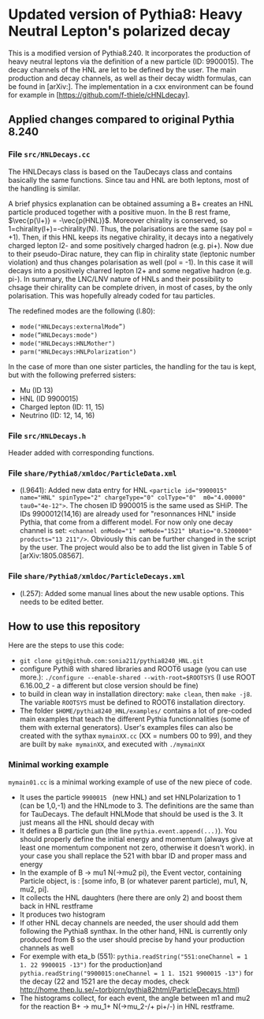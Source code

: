 # Updated version of Pythia8: Heavy Neutral Lepton's polarized decay


This is a modified version of Pythia8.240. It incorporates the production of heavy neutral leptons via the definition of a new particle (ID: 9900015). The decay channels of the HNL are let to be defined by the user. The main production and decay channels, as well as their decay width formulas, can be found in [arXiv:]. The implementation in a cxx environment can be found for example in [https://github.com/f-thiele/cHNLdecay].


## Applied changes compared to original Pythia 8.240

### File `src/HNLDecays.cc`
The HNLDecays class is based on the TauDecays class and contains basically the same functions. Since tau and HNL are both leptons, most of the handling is similar. 

A brief physics explanation can be obtained  assuming a B+ creates an HNL particle produced together with a positive muon. In the B rest frame, $\vec{p(\l+)} = -\vec{p(HNL)}$. Moreover chirality is conserved, so 1=chirality(l+)=-chirality(N). Thus, the polarisations are the same (say pol = +1). Then, if this HNL keeps its negative chirality, it decays into a negatively charged lepton l2- and some positively charged hadron (e.g. pi+). Now due to their pseudo-Dirac nature, they can flip in chirality state (leptonic number violation) and thus changes polarisation as well (pol = -1). In this case it will decays into a positively charred lepton l2+ and some negative hadron (e.g. pi-). In summary, the LNC/LNV nature of HNLs and their possibility to chsage their chirality can be complete driven, in most of cases, by the only polarisation. This was hopefully already coded for tau particles. 

The redefined modes are the following (l.80):
* `mode("HNLDecays:externalMode”)`
* `mode(“HNLDecays:mode")`
* `mode("HNLDecays:HNLMother")`
* `parm("HNLDecays:HNLPolarization")`

In the case of more than one sister particles, the handling for the tau is kept, but with the following preferred sisters:
* Mu (ID 13)
* HNL (ID 9900015)
* Charged lepton (ID: 11, 15)
* Neutrino (ID: 12, 14, 16)

### File `src/HNLDecays.h`
Header added with corresponding functions.

### File `share/Pythia8/xmldoc/ParticleData.xml`
* (l.9641): Added new data entry for HNL `<particle id="9900015" name="HNL" spinType="2" chargeType="0" colType="0" 
          m0="4.00000" tau0="4e-12">`. The chosen ID 9900015 is the same used as SHiP. The IDs 9900012(14,16) are already used for "resonnances HNL" inside Pythia, that come from a different model. For now only one decay channel is set: `<channel onMode="1" meMode="1521" bRatio="0.5200000" products="13 211"/>`. Obviously this can be further changed in the script by the user. The project would also be to add the list given in Table 5 of [arXiv:1805.08567].
          
### File `share/Pythia8/xmldoc/ParticleDecays.xml`
* (l.257): Added some manual lines about the new usable options. This needs to be edited better.

## How to use this repository 

Here are the steps to use this code:
* `git clone git@github.com:sonia211/pythia8240_HNL.git` 
* configure Pythi8 with shared libraries and ROOT6 usage (you can use more.): `./configure --enable-shared --with-root=$ROOTSYS` (I use ROOT 6.16.00_2 - a different but close version should be fine)
* to build in clean way in installation directory: `make clean`, then `make -j8`. The variable `ROOTSYS` must be defined to ROOT6 installation directory.
* The folder `$HOME/pythia8240_HNL/examples/` contains a lot of pre-coded main examples that teach the different Pythia functionnalities (some of them with external generators). User's examples files can also be created with the sythax `mymainXX.cc` (XX = numbers 00 to 99), and they are built by `make mymainXX`, and executed with `./mymainXX`

### Minimal working example 

`mymain01.cc` is a minimal working example of use of the new piece of code. 
* It uses the particle `9900015 ` (new HNL) and set HNLPolarization to 1 (can be 1,0,-1) and the HNLmode to 3. The definitions are the same than for TauDecays. The default HNLMode that should be used is the 3. It just means all the HNL should decay with 
* It defines a B particle gun (the line `pythia.event.append(...)`). You should properly define the initial energy and momentum (always give at least one momentum component not zero, otherwise it doesn't work). in your case you shall replace the 521 with bbar ID and proper mass and energy
* In the example of B -> mu1 N(->mu2 pi), the Event vector, containing Particle object, is : [some info, B (or whatever parent particle), mu1, N, mu2, pi].
* It collects the HNL daughters (here there are only 2) and boost them back in HNL restframe
* It produces two histogram
* If other HNL decay channels are needed, the user should add them following the Pythia8 synthax. In the other hand, HNL is currently only produced from B so the user should precise by hand your production channels as well
* For exemple with eta_b (551): `pythia.readString("551:oneChannel = 1 1. 22 9900015 -13")` for the production)and `pythia.readString("9900015:oneChannel = 1 1. 1521 9900015 -13")` for the decay (22 and 1521 are the decay modes, check http://home.thep.lu.se/~torbjorn/pythia82html/ParticleDecays.html)
* The histograms collect, for each event, the angle between m1 and mu2 for the reaction B+ -> mu_1+ N(->mu_2-/+ pi+/-) in HNL restframe. 

